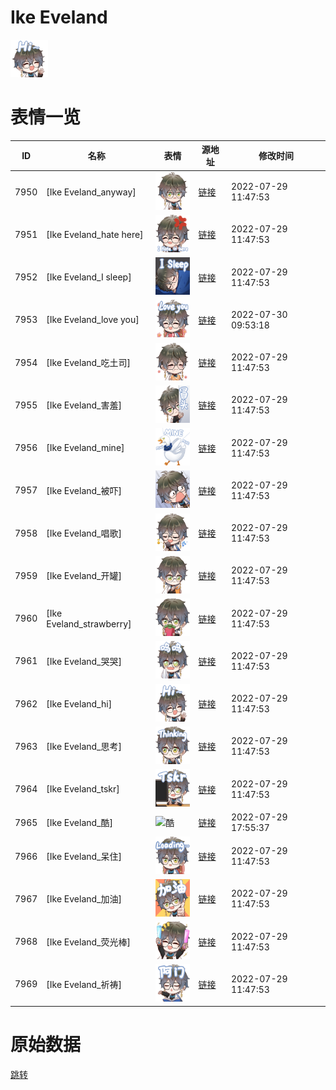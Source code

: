 # Ike Eveland

<img src="./cover.png" height="60" alt="cover" />

# 表情一览

|ID|名称|表情|源地址|修改时间|
|----|----|----|----|----|
|7950|[Ike Eveland_anyway]|<img src="./pic/007950_%5BIke Eveland_anyway%5D.png" height="60" alt="anyway"/>|[链接](http://i0.hdslb.com/bfs/emote/8aed6b48c3ca42bc0c36458de691cb818ed4f248.png)|2022-07-29 11:47:53|
|7951|[Ike Eveland_hate here]|<img src="./pic/007951_%5BIke Eveland_hate here%5D.png" height="60" alt="hate here"/>|[链接](http://i0.hdslb.com/bfs/emote/3fccddfa4b4f7c4296a547e51cad2368e111607f.png)|2022-07-29 11:47:53|
|7952|[Ike Eveland_I sleep]|<img src="./pic/007952_%5BIke Eveland_I sleep%5D.png" height="60" alt="I sleep"/>|[链接](http://i0.hdslb.com/bfs/emote/eb194e23d0c74ffaa35abb204f32f25f776c2b71.png)|2022-07-29 11:47:53|
|7953|[Ike Eveland_love you]|<img src="./pic/007953_%5BIke Eveland_love you%5D.png" height="60" alt="love you"/>|[链接](http://i0.hdslb.com/bfs/emote/0007ba7502357682e9be7daa05f9536b98d837d8.png)|2022-07-30 09:53:18|
|7954|[Ike Eveland_吃土司]|<img src="./pic/007954_%5BIke Eveland_吃土司%5D.png" height="60" alt="吃土司"/>|[链接](http://i0.hdslb.com/bfs/emote/68316df429efe678053eb186991ef8f4cdbcce16.png)|2022-07-29 11:47:53|
|7955|[Ike Eveland_害羞]|<img src="./pic/007955_%5BIke Eveland_害羞%5D.png" height="60" alt="害羞"/>|[链接](http://i0.hdslb.com/bfs/emote/620804a40dcbd345c0d93da01551fdf474a4f2a7.png)|2022-07-29 11:47:53|
|7956|[Ike Eveland_mine]|<img src="./pic/007956_%5BIke Eveland_mine%5D.png" height="60" alt="mine"/>|[链接](http://i0.hdslb.com/bfs/emote/2ee9f568d3b5106f09bfdb6b44249ad0b59316a3.png)|2022-07-29 11:47:53|
|7957|[Ike Eveland_被吓]|<img src="./pic/007957_%5BIke Eveland_被吓%5D.png" height="60" alt="被吓"/>|[链接](http://i0.hdslb.com/bfs/emote/18346ac399b7abf25825c19da631d2cb46a22265.png)|2022-07-29 11:47:53|
|7958|[Ike Eveland_唱歌]|<img src="./pic/007958_%5BIke Eveland_唱歌%5D.png" height="60" alt="唱歌"/>|[链接](http://i0.hdslb.com/bfs/emote/2d039f8c19152c38a82042e79fdcf80f32ec85ab.png)|2022-07-29 11:47:53|
|7959|[Ike Eveland_开罐]|<img src="./pic/007959_%5BIke Eveland_开罐%5D.png" height="60" alt="开罐"/>|[链接](http://i0.hdslb.com/bfs/emote/5f2f44fc73bda9c86bd4e64c2a4848086db4adc8.png)|2022-07-29 11:47:53|
|7960|[Ike Eveland_strawberry]|<img src="./pic/007960_%5BIke Eveland_strawberry%5D.png" height="60" alt="strawberry"/>|[链接](http://i0.hdslb.com/bfs/emote/4b2f587bd5b408a02234eeaf926cbbff26e979bd.png)|2022-07-29 11:47:53|
|7961|[Ike Eveland_哭哭]|<img src="./pic/007961_%5BIke Eveland_哭哭%5D.png" height="60" alt="哭哭"/>|[链接](http://i0.hdslb.com/bfs/emote/cb64b28a5ee51f4adcb0cf053b696648bf253105.png)|2022-07-29 11:47:53|
|7962|[Ike Eveland_hi]|<img src="./pic/007962_%5BIke Eveland_hi%5D.png" height="60" alt="hi"/>|[链接](http://i0.hdslb.com/bfs/emote/a2b8de45b2a20687fe21962b9e7eb90efb94097c.png)|2022-07-29 11:47:53|
|7963|[Ike Eveland_思考]|<img src="./pic/007963_%5BIke Eveland_思考%5D.png" height="60" alt="思考"/>|[链接](http://i0.hdslb.com/bfs/emote/d2ffb15b1074edcab52669a80ca49808c8f1ef72.png)|2022-07-29 11:47:53|
|7964|[Ike Eveland_tskr]|<img src="./pic/007964_%5BIke Eveland_tskr%5D.png" height="60" alt="tskr"/>|[链接](http://i0.hdslb.com/bfs/emote/ef4070870c6f7d7a8bb0ba11270270ce3d15faed.png)|2022-07-29 11:47:53|
|7965|[Ike Eveland_酷]|<img src="./pic/007965_%5BIke Eveland_酷%5D.png" height="60" alt="酷"/>|[链接](http://i0.hdslb.com/bfs/emote/f01c77818aeded494c57926724eb7e23eb274be7.png)|2022-07-29 17:55:37|
|7966|[Ike Eveland_呆住]|<img src="./pic/007966_%5BIke Eveland_呆住%5D.png" height="60" alt="呆住"/>|[链接](http://i0.hdslb.com/bfs/emote/ae39ac058ee69a4052050476f5f35191e011d6ae.png)|2022-07-29 11:47:53|
|7967|[Ike Eveland_加油]|<img src="./pic/007967_%5BIke Eveland_加油%5D.png" height="60" alt="加油"/>|[链接](http://i0.hdslb.com/bfs/emote/565846d506f99dde7cc8a9bc32c6de9b04bad5d4.png)|2022-07-29 11:47:53|
|7968|[Ike Eveland_荧光棒]|<img src="./pic/007968_%5BIke Eveland_荧光棒%5D.png" height="60" alt="荧光棒"/>|[链接](http://i0.hdslb.com/bfs/emote/7b0af535a51eec81fb6830a5cc0e8f3aa7d4e4cd.png)|2022-07-29 11:47:53|
|7969|[Ike Eveland_祈祷]|<img src="./pic/007969_%5BIke Eveland_祈祷%5D.png" height="60" alt="祈祷"/>|[链接](http://i0.hdslb.com/bfs/emote/de76172ba38ee06f1b30af75008b853785fdf30b.png)|2022-07-29 11:47:53|

# 原始数据

[跳转](./raw.json)

